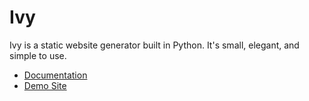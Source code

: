 # Ivy

Ivy is a static website generator built in Python. It's small, elegant, and simple to use.

* [Documentation](http://www.dmulholl.com/docs/ivy/v5/)
* [Demo Site](http://www.dmulholl.com/demos/ivy/)

